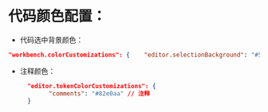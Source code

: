# 代码颜色配置：

- 代码选中背景颜色：

````JSON
"workbench.colorCustomizations": {    "editor.selectionBackground": "#5eff0080" }
````

- 注释颜色：

  ```json
    "editor.tokenColorCustomizations": {
          "comments": "#82e0aa" // 注释
    }
  ```

  



